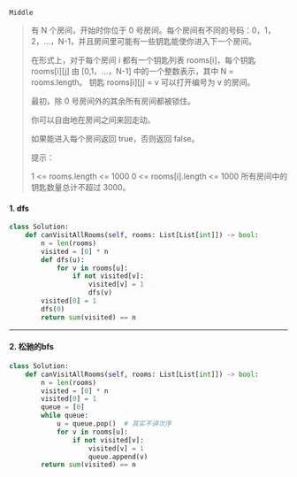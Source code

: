 `Middle`

> 有 N 个房间，开始时你位于 0 号房间。每个房间有不同的号码：0，1，2，...，N-1，并且房间里可能有一些钥匙能使你进入下一个房间。
>
> 在形式上，对于每个房间 i 都有一个钥匙列表 rooms[i]，每个钥匙 rooms[i][j] 由 [0,1，...，N-1] 中的一个整数表示，其中 N = rooms.length。 钥匙 rooms[i][j] = v 可以打开编号为 v 的房间。
>
> 最初，除 0 号房间外的其余所有房间都被锁住。
>
> 你可以自由地在房间之间来回走动。
>
> 如果能进入每个房间返回 true，否则返回 false。
>
> 提示：
>
> 1 <= rooms.length <= 1000
> 0 <= rooms[i].length <= 1000
> 所有房间中的钥匙数量总计不超过 3000。

#### 1.  dfs

```python
class Solution:
    def canVisitAllRooms(self, rooms: List[List[int]]) -> bool:
        n = len(rooms)
        visited = [0] * n
        def dfs(u):
            for v in rooms[u]:
                if not visited[v]:
                    visited[v] = 1
                    dfs(v)
        visited[0] = 1
        dfs(0)
        return sum(visited) == n
```





---

#### 2. 松驰的bfs

```python
class Solution:
    def canVisitAllRooms(self, rooms: List[List[int]]) -> bool:
        n = len(rooms)
        visited = [0] * n
        visited[0] = 1
        queue = [0]
        while queue:
            u = queue.pop()  # 其实不讲次序
            for v in rooms[u]:
                if not visited[v]:
                    visited[v] = 1
                    queue.append(v)
        return sum(visited) == n
```



